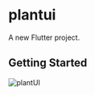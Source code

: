# plantui

A new Flutter project.

## Getting Started

![plantUI](https://user-images.githubusercontent.com/85249250/169385295-0a77d79b-24e9-4ea6-9a6c-57a601ecf01a.png)
